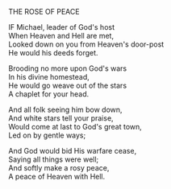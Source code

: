 THE ROSE OF PEACE  
  
IF Michael, leader of God's host  
When Heaven and Hell are met,  
Looked down on you from Heaven's door-post  
He would his deeds forget.  
  
Brooding no more upon God's wars  
In his divine homestead,  
He would go weave out of the stars  
A chaplet for your head.  
  
And all folk seeing him bow down,  
And white stars tell your praise,  
Would come at last to God's great town,  
Led on by gentle ways;  
  
And God would bid His warfare cease,  
Saying all things were well;  
And softly make a rosy peace,  
A peace of Heaven with Hell.  
